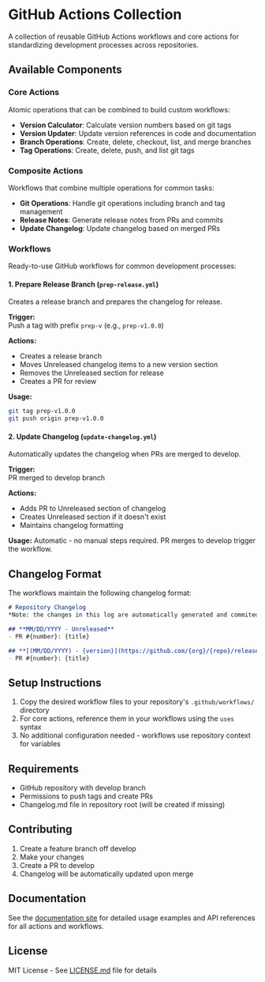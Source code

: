 # GitHub Actions Collection

A collection of reusable GitHub Actions workflows and core actions for standardizing development processes across repositories.

## Available Components

### Core Actions

Atomic operations that can be combined to build custom workflows:

- **Version Calculator**: Calculate version numbers based on git tags
- **Version Updater**: Update version references in code and documentation
- **Branch Operations**: Create, delete, checkout, list, and merge branches
- **Tag Operations**: Create, delete, push, and list git tags

### Composite Actions

Workflows that combine multiple operations for common tasks:

- **Git Operations**: Handle git operations including branch and tag management
- **Release Notes**: Generate release notes from PRs and commits
- **Update Changelog**: Update changelog based on merged PRs

### Workflows

Ready-to-use GitHub workflows for common development processes:

#### 1. Prepare Release Branch (`prep-release.yml`)

Creates a release branch and prepares the changelog for release.

**Trigger:**  
Push a tag with prefix `prep-v` (e.g., `prep-v1.0.0`)

**Actions:**

- Creates a release branch
- Moves Unreleased changelog items to a new version section
- Removes the Unreleased section for release
- Creates a PR for review

**Usage:**

```bash
git tag prep-v1.0.0
git push origin prep-v1.0.0
```

#### 2. Update Changelog (`update-changelog.yml`)

Automatically updates the changelog when PRs are merged to develop.

**Trigger:**  
PR merged to develop branch

**Actions:**

- Adds PR to Unreleased section of changelog
- Creates Unreleased section if it doesn't exist
- Maintains changelog formatting

**Usage:**
Automatic - no manual steps required. PR merges to develop trigger the workflow.

## Changelog Format

The workflows maintain the following changelog format:

```markdown
# Repository Changelog
*Note: the changes in this log are automatically generated and commited via github actions, modify only if you know what you are doing!*

## **MM/DD/YYYY - Unreleased**
- PR #{number}: {title}

## **[(MM/DD/YYYY) - {version}](https://github.com/{org}/{repo}/releases/tag/{version})**
- PR #{number}: {title}
```

## Setup Instructions

1. Copy the desired workflow files to your repository's `.github/workflows/` directory
2. For core actions, reference them in your workflows using the `uses` syntax
3. No additional configuration needed - workflows use repository context for variables

## Requirements

- GitHub repository with develop branch
- Permissions to push tags and create PRs
- Changelog.md file in repository root (will be created if missing)

## Contributing

1. Create a feature branch off develop
2. Make your changes
3. Create a PR to develop
4. Changelog will be automatically updated upon merge

## Documentation

See the [documentation site](https://deepworks-net.github.io/github.toolkit/) for detailed usage examples and API references for all actions and workflows.

## License

MIT License - See [LICENSE.md](https://github.com/deepworks-net/github.actions/blob/main/LICENSE.md) file for details